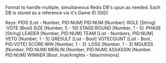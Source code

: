 Format to handle multiple, simultaneous Redis DB's spun as needed.
Each DB is stored as a reference via it's Game ID (GID)

Keys: PIDS           [List - Number, PID:NUM]
      PID:NUM        [Number]
         :ROLE       [String]
         :VOTE       [Bool]
      SIZE           [Number, 5 - 10]
      STAGE:ROUND    [Number, 1 - 5]
           :PHASE    [String]
      LEADER         [Number, PID:NUM]
      TEAM           [List - Numbers, PID:NUM]
      VETO           [Number, 1 - 5]
      QRESULT        [List - Bool] 
      VOTECOUNT      [List - Bool, PID:VOTE]
      SCORE:WIN      [Number, 1 - 3]
           :LOSS     [Number, 1 - 3]
      MGUESS         [Number, PID:NUM]
      MERLIN         [Number, PID:NUM]
      ASSASSIN       [Number. PID:NUM]
      WINNER         [Bool, true/knights - false/minions]